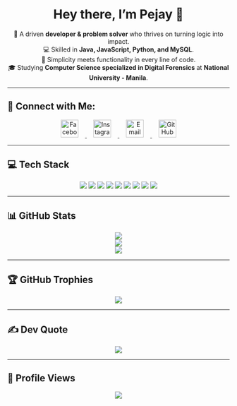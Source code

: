 <h1 align="center">Hey there, I’m <strong>Pejay</strong> 🖤</h1>

<p align="center">
  💼 A driven <strong>developer & problem solver</strong> who thrives on turning logic into impact.  
  <br>💻 Skilled in <strong>Java, JavaScript, Python, and MySQL</strong>.  
  <br>🧠 Simplicity meets functionality in every line of code.  
  <br>🎓 Studying <strong>Computer Science specialized in Digital Forensics</strong> at <strong>National University - Manila</strong>.  
</p>

---

## 🔗 Connect with Me:

<p align="center">
  <a href="https://www.facebook.com/ferds.corbs2" target="_blank">
    <img src="https://img.icons8.com/ios-filled/50/ffffff/facebook-new.png" width="40" style="margin: 0 15px;" title="Facebook"/>
  </a>
  <a href="https://instagram.com/pejayyyy" target="_blank">
    <img src="https://img.icons8.com/ios-filled/50/ffffff/instagram-new.png" width="40" style="margin: 0 15px;" title="Instagram"/>
  </a>
  <a href="mailto:ferdinandcorbin26@gmail.com" target="_blank">
    <img src="https://img.icons8.com/ios-filled/50/ffffff/apple-mail.png" width="40" style="margin: 0 15px;" title="Email"/>
  </a>
  <a href="https://github.com/perdsssssss" target="_blank">
    <img src="https://img.icons8.com/ios-filled/50/ffffff/github.png" width="40" style="margin: 0 15px;" title="GitHub"/>
  </a>
</p>

---

## 💻 Tech Stack  
<p align="center">
  <img src="https://img.shields.io/badge/Java-800000?style=for-the-badge&logo=java&logoColor=white" />
  <img src="https://img.shields.io/badge/JavaScript-800000?style=for-the-badge&logo=javascript&logoColor=white" />
  <img src="https://img.shields.io/badge/Python-800000?style=for-the-badge&logo=python&logoColor=white" />
  <img src="https://img.shields.io/badge/HTML5-800000?style=for-the-badge&logo=html5&logoColor=white" />
  <img src="https://img.shields.io/badge/CSS3-800000?style=for-the-badge&logo=css3&logoColor=white" />
  <img src="https://img.shields.io/badge/MySQL-800000?style=for-the-badge&logo=mysql&logoColor=white" />
  <img src="https://img.shields.io/badge/MS_SQL-800000?style=for-the-badge&logo=microsoftsqlserver&logoColor=white" />
  <img src="https://img.shields.io/badge/GitHub-800000?style=for-the-badge&logo=github&logoColor=white" />
  <img src="https://img.shields.io/badge/VSCode-800000?style=for-the-badge&logo=visualstudiocode&logoColor=white" />
</p>

---

## 📊 GitHub Stats
<p align="center">
  <img src="https://github-readme-stats.vercel.app/api?username=perdsssssss&show_icons=true&bg_color=800000&title_color=ffffff&text_color=ffdddd&icon_color=ffffff">
  <br>
  <img src="https://github-readme-streak-stats.herokuapp.com/?user=perdsssssss&theme=dark&hide_border=false&ring=ff6666&fire=ff9999&sideNums=ffaaaa">
  <br>
  <img src="https://github-readme-stats.vercel.app/api/top-langs/?username=perdsssssss&theme=dark&hide_border=false&bg_color=800000&title_color=ffffff&text_color=ffdddd&layout=compact">
</p>

---

## 🏆 GitHub Trophies
<p align="center">
  <img src="https://github-profile-trophy.vercel.app/?username=perdsssssss&theme=onedark&no-frame=false&no-bg=true&margin-w=4">
</p>

---

## ✍️ Dev Quote
<p align="center">
  <img src="https://quotes-github-readme.vercel.app/api?type=horizontal&theme=dark">
</p>

---

## 👀 Profile Views
<p align="center">
  <img src="https://komarev.com/ghpvc/?username=perdsssssss&color=800000&style=flat-square&label=Profile+Views">
</p>
